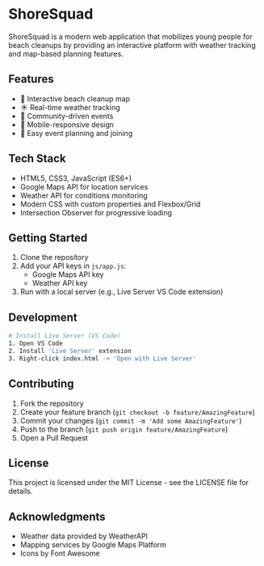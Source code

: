 # ShoreSquad

ShoreSquad is a modern web application that mobilizes young people for beach cleanups by providing an interactive platform with weather tracking and map-based planning features.

## Features

- 🌊 Interactive beach cleanup map
- ☀️ Real-time weather tracking
- 👥 Community-driven events
- 📱 Mobile-responsive design
- 🎯 Easy event planning and joining

## Tech Stack

- HTML5, CSS3, JavaScript (ES6+)
- Google Maps API for location services
- Weather API for conditions monitoring
- Modern CSS with custom properties and Flexbox/Grid
- Intersection Observer for progressive loading

## Getting Started

1. Clone the repository
2. Add your API keys in `js/app.js`:
   - Google Maps API key
   - Weather API key
3. Run with a local server (e.g., Live Server VS Code extension)

## Development

```bash
# Install Live Server (VS Code)
1. Open VS Code
2. Install 'Live Server' extension
3. Right-click index.html -> 'Open with Live Server'
```

## Contributing

1. Fork the repository
2. Create your feature branch (`git checkout -b feature/AmazingFeature`)
3. Commit your changes (`git commit -m 'Add some AmazingFeature'`)
4. Push to the branch (`git push origin feature/AmazingFeature`)
5. Open a Pull Request

## License

This project is licensed under the MIT License - see the LICENSE file for details.

## Acknowledgments

- Weather data provided by WeatherAPI
- Mapping services by Google Maps Platform
- Icons by Font Awesome

